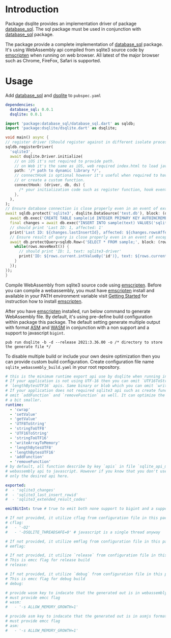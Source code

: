 # Introduction

Package dsqlite provides an implementation driver of package [database_sql](https://pub.dev/packages/database_sql).
The sql package must be used in conjunction with [database_sql](https://pub.dev/packages/database_sql) package.

The package provide a complete implementation of [database_sql](https://pub.dev/packages/database_sql) package.
It's using WebAssembly api compiled from sqlite3 source code by [emscripten](https://emscripten.org/) when running
on web browser. All latest of the major browser such as Chrome, FireFox, Safari is supported.

# Usage
Add [database_sql](https://pub.dev/packages/database_sql) and [dsqlite](https://pub.dev/packages/dsqlite) to `pubspec.yaml`
```yaml
dependencies:
  database_sql: 0.0.1
  dsqlite: 0.0.1
```

```dart
import 'package:database_sql/database_sql.dart' as sqldb;
import 'package:dsqlite/dsqlite.dart' as dsqlite;

void main() async {
// register driver (Should register against in different isolate process)
sqldb.registerDriver(
  'sqlite3',
  await dsqlite.Driver.initialize(
    // on iOS it's not required to provide path.
    // on Web it's the same as iOS, web required index.html to load javascript file and webassembly
    path: '/* path to dynamic library */',
    // connectHook is optional however it's useful when required to have registration for hook event
    // or create a custom function.
    connectHook: (driver, db, ds) {
      /* your initialization code such as register function, hook event */
    },
  ),
);
// Ensure database connection is close properly even in an event of exception occurred. 
await sqldb.protect('sqlite3', dsqlite.DataSource('test.db'), block: (db) async {
  await db.exec('CREATE TABLE sample(id INTEGER PRIMARY KEY AUTOINCREMENT, text TEXT);');
  final changes = await db.exec("INSERT INTO sample(text) VALUES('sqlite3-driver')");
  // should print 'Last ID: 1, affected: 1'
  print('Last ID: ${changes.lastInsertId}, affected: ${changes.rowsAffected}');
  // Ensure result of query is close properly even in an event of exception occurred.
  await db.protectQuery<sqldb.Row>('SELECT * FROM sample;', block: (rows) async {
    while(rows.moveNext()) {
      // should print 'ID: 1, text: sqlite3-driver'
      print('ID: ${rows.current.intValueBy('id')}, text: ${rows.current.stringValueBy('text')}');
    }
  });
});
}
```

Compile WebAssembly from sqlite3 source code using [emscripten](https://emscripten.org/). Before you
can compile a webassembly, you must have [emscripten](https://emscripten.org/) install and available
in your PATH environment variable visit [Getting Started](https://emscripten.org/docs/getting_started/downloads.html)
for instruction how to install [emscripten](https://emscripten.org/).

After you have [emscripten](https://emscripten.org/) installed, run below command to generate WebAssembly file.
By default, it's using pre-define build configuration within package this package. The default setting
generate multiple output with format [ASM](http://asmjs.org/) and [WASM](https://webassembly.org/) in
conjunction with a non support and a support to javascript `bigint`. 

```shell script
pub run dsqlite -b -d --release 2021:3.36.00 -o /* directory to store the generate file */
```

To disable multiple build or include your own desire optimization then you can provide custom build
configuration. Create configuration file name `sqlite_webassembly_build.yaml` in your root repository.

```yaml
# this is the minimum runtime export api use by dsqlite when running in web browser
# If your application is not using UTF-16 then you can omit `UTF16ToString`, `stringToUTF16` and 
# `lengthBytesUTF16` apis. Same binary or blob which you can omit `writeArrayToMemory`.
# If your application does not required sqlite3 api such as create function or callback then you 
# omit `addFunction` and `removeFunction` as well. It can optimize the generated javascript size to 
# a bit smaller.
runtime:
  - 'cwrap'
  - 'setValue'
  - 'getValue'
  - 'UTF8ToString'
  - 'stringToUTF8'
  - 'UTF16ToString'
  - 'stringToUTF16'
  - 'writeArrayToMemory'
  - 'lengthBytesUTF8'
  - 'lengthBytesUTF16'
  - 'addFunction'
  - 'removeFunction'
# by default, all function describe by key `apis` in file `sqlite_api_meta.yaml` is used for exposing
# webassembly api to javascript. However if you know that you don't use certain api then you can list
# only the desired api here.

exported:
#  - 'sqlite3_changes'
#  - 'sqlite3_last_insert_rowid'
#  - 'sqlite3_extended_result_codes'

emitBitInt: true # true to emit both none support to bigint and a support to bigint

# If not provided, it utilize cflag from configuration file in this package.
# cflag:
#   - '-O2'
#   - '-DSQLITE_THREADSAFE=0' # javascript is a single thread anyway

# If not provided, it utilize emflag from configuration file in this package.
# emflag:

# If not provided, it utilize `release` from configuration file in this package.
# This is emcc flag for release build
# release:

# If not provided, it utilize `debug` from configuration file in this package.
# This is emcc flag for debug build
# debug:

# provide wasm key to indacate that the generated out is in webassembly wasm format
# must provide emcc flag
# wasm:
#   - '-s ALLOW_MEMORY_GROWTH=1'

# provide asm key to indacate that the generated out is in asmjs format
# must provide emcc flag
# asm:
#   - '-s ALLOW_MEMORY_GROWTH=1'
```  